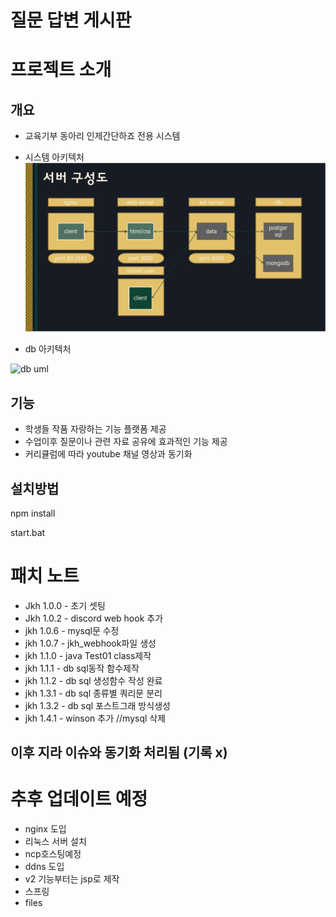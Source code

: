 # 질문 답변 게시판
# 프로젝트 소개
## 개요
- 교육기부 동아리 인제간단하죠 전용 시스템
- 시스템 아키텍처
![Architecture](./Architecture2.png)

- db 아키텍처

![db uml](./Dbuml.png)

## 기능
- 학생들 작품 자랑하는 기능 플랫폼 제공
- 수업이후 질문이나 관련 자료 공유에 효과적인 기능 제공
- 커리큘럼에 따라 youtube 채널 영상과 동기화

## 설치방법

npm install

start.bat

# 패치 노트
- Jkh 1.0.0 - 초기 셋팅
- Jkh 1.0.2 - discord web hook 추가
- jkh 1.0.6 - mysql문 수정
- jkh 1.0.7 - jkh_webhook파일 생성 
- jkh 1.1.0 - java Test01 class제작
- jkh 1.1.1 - db sql동작 함수제작
- jkh 1.1.2 - db sql 생성함수 작성 완료
- jkh 1.3.1 - db sql 종류별 쿼리문 분리
- jkh 1.3.2 - db sql 포스트그래 방식생성
- jkh 1.4.1 - winson 추가 //mysql 삭제

## 이후 지라 이슈와 동기화 처리됨 (기록 x)

# 추후 업데이트 예정
- nginx 도입
- 리눅스 서버 설치
- ncp호스팅예정
- ddns 도입
- v2 기능부터는 jsp로 제작 
- 스프링
- files
